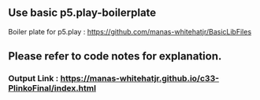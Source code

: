 
## Use basic p5.play-boilerplate
Boiler plate for p5.play : https://github.com/manas-whitehatjr/BasicLibFiles

## Please refer to code notes for explanation.

### Output Link : https://manas-whitehatjr.github.io/c33-PlinkoFinal/index.html
